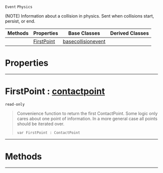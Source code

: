  `Event` `Physics`



(NOTE) Information about a collision in physics. Sent when collisions start, persist, or end.

|Methods|Properties|Base Classes|Derived Classes|
|---|---|---|---|
| |[ FirstPoint](https://github.com/PlasmaEngine/PlasmaDocs/blob/master/code_reference/class_reference/collisionevent.markdown#firstpoint-plasma-engine-d)|[basecollisionevent](https://github.com/PlasmaEngine/PlasmaDocs/blob/master/code_reference/class_reference/basecollisionevent.markdown)| |


 #  Properties


---  
 #  FirstPoint : [contactpoint](https://github.com/PlasmaEngine/PlasmaDocs/blob/master/code_reference/class_reference/contactpoint.markdown)

 `read-only`

> Convenience function to return the first ContactPoint. Some logic only cares about one point of information. In a more general case all points should be iterated over.
> ``` lang=cpp, name=Lightning
> var FirstPoint : ContactPoint


---  
 #  Methods


---  
 

 